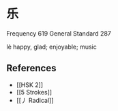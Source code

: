 # 乐
Frequency 619
General Standard 287

lè
happy, glad; enjoyable; music

## References
- [[HSK 2]]
- [[5 Strokes]]
- [[丿 Radical]]